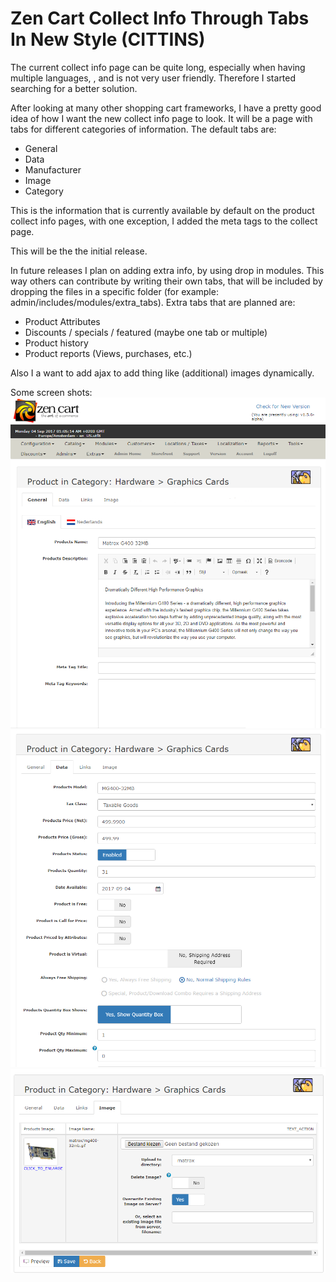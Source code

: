 # Zen Cart Collect Info Through Tabs In New Style (CITTINS)

The current collect info page can be quite long, especially when having multiple languages, , and is not very user friendly. Therefore I started searching for a better solution.

After looking at many other shopping cart frameworks, I have a pretty good idea of how I want the new  collect info page to look.
It will be a page with tabs for different categories of information. The default tabs are:
 - General
 - Data
 - Manufacturer
 - Image
 - Category
 
This is the information that is currently available by default on the product collect info pages, with one exception, I added the meta tags to the collect page.

This will be the the initial release.

In future releases I plan on adding extra info, by using drop in modules. This way others can contribute by writing their own tabs, that will be included by dropping the files in a specific folder (for example: admin/includes/modules/extra_tabs).
Extra tabs that are planned are:
 - Product Attributes
 - Discounts / specials / featured (maybe one tab or multiple)
 - Product history
 - Product reports (Views, purchases, etc.)
 
Also I a want to add ajax to add thing like (additional) images dynamically.

Some screen shots:
![screenshot1](/docs/images/collect_info_01.png)
![screenshot2](/docs/images/collect_info_02.png)
![screenshot3](/docs/images/collect_info_03.png)
